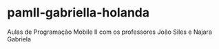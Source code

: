 # pamII-gabriella-holanda
Aulas de Programação Mobile II com os professores João Siles e Najara Gabriela

